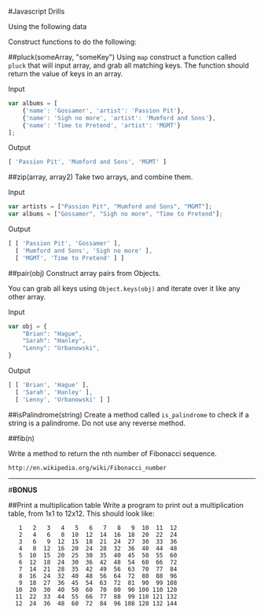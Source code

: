 #Javascript Drills

Using the following data

Construct functions to do the following:

##pluck(someArray, "someKey")
Using `map` construct a function called `pluck` that will input array, and grab all matching keys. The function should return the value of keys in an array.

Input

```js
var albums = [
    {'name': 'Gossamer', 'artist': 'Passion Pit'},
    {'name': 'Sigh no more', 'artist': 'Mumford and Sons'},
    {'name': 'Time to Pretend', 'artist': 'MGMT'}
];
```

Output

```js
[ 'Passion Pit', 'Mumford and Sons', 'MGMT' ]
```

##zip(array, array2)
Take two arrays, and combine them.

Input

```js
var artists = ["Passion Pit", "Mumford and Sons", "MGMT"];
var albums = ["Gossamer", "Sigh no more", "Time to Pretend"];
```

Output

```js
[ [ 'Passion Pit', 'Gossamer' ],
  [ 'Mumford and Sons', 'Sigh no more' ],
  [ 'MGMT', 'Time to Pretend' ] ]
```

##pair(obj)
Construct array pairs from Objects.

You can grab all keys using `Object.keys(obj)` and iterate over it like any other array.

Input

```js
var obj = {
    "Brian": "Hague",
    "Sarah": "Hanley",
    "Lenny": "Urbanowski",
}
```

Output

```js
[ [ 'Brian', 'Hague' ],
  [ 'Sarah', 'Hanley' ],
  [ 'Lenny', 'Urbanowski' ] ]
```

##isPalindrome(string)
Create a method called `is_palindrome` to check if a string is a palindrome. Do not use any reverse method.

##fib(n)

Write a method to return the nth number of Fibonacci sequence.

`http://en.wikipedia.org/wiki/Fibonacci_number`

---


#**BONUS**

##Print a multiplication table
Write a program to print out a multiplication table, from 1x1 to 12x12. This should look like:

```
   1   2   3   4   5   6   7   8   9  10  11  12
   2   4   6   8  10  12  14  16  18  20  22  24
   3   6   9  12  15  18  21  24  27  30  33  36
   4   8  12  16  20  24  28  32  36  40  44  48
   5  10  15  20  25  30  35  40  45  50  55  60
   6  12  18  24  30  36  42  48  54  60  66  72
   7  14  21  28  35  42  49  56  63  70  77  84
   8  16  24  32  40  48  56  64  72  80  88  96
   9  18  27  36  45  54  63  72  81  90  99 108
  10  20  30  40  50  60  70  80  90 100 110 120
  11  22  33  44  55  66  77  88  99 110 121 132
  12  24  36  48  60  72  84  96 108 120 132 144
```
